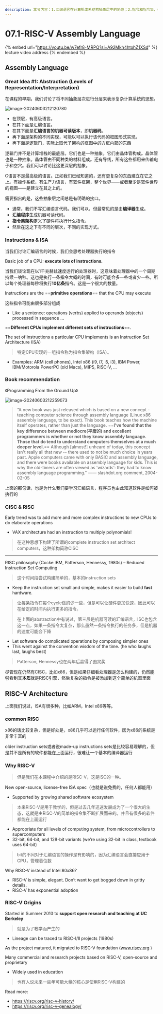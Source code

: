 ```yaml
---
description: 本节内容：1.汇编语言在计算机体系结构抽象层中的地位；2.指令和指令集，CPU的运行就是在执行指令；3.为什么要学习汇编语言；4. CISC和RISC；5. 为什么要学习RISC-V以及其由来
---
```


# 07.1-RISC-V Assembly Language

{% embed url="https://youtu.be/w7efr8-MRPQ?si=A92Mkh4htohZ1XSd" %}
lecture video address
{% endembed %}

## Assembly Language

### Great Idea #1: Abstraction (Levels of Representation/Interpretation)

在课程的早期，我们讨论了将不同抽象层次进行分层来表示复杂计算系统的思想。

![image-20240603212120780](.image/image-20240603212120780.png)

- 在顶层，有高级语言。
- 在其下面是汇编语言。
- 在其下面是**汇编语言的机器可读版本**，即**机器码**。
- 再下面是架构的不同实现，可能以可以执行该代码的框图形式实现。
- 再下面是逻辑门，实际上取代了架构的框图中的方框内部的东西

逻辑门并不是计算堆栈的最底层。它们也是一种抽象。它们由晶体管构成。晶体管也是一种抽象。晶体管由不同种类的材料组成。还有导线，所有这些都用来传输电子和空穴。我们可以讨论比这更深层的抽象。

C语言不是最高级的语言。正如我们已经知道的，还有更复杂的东西建立在它之上。有操作系统，有生产力语言，有软件框架，整个世界——或者至少是软件世界的视图——是建立在其之上的。

需要指出的是，这些抽象层之间总是有明确的接口。

- 通常，我们不写汇编语言代码。我们可以，但最常见的是由**编译器**生成。
- **汇编程序**生成机器可读代码。
- **指令集架构**定义了硬件将执行什么指令。
- 然后在这之下有不同的层次，不同的实现方式。

### Instructions & ISA

当我们讨论汇编语言的时候，我们会思考处理器执行的指令

Basic job of a CPU: **execute lots of instructions**.

当我们谈论现在以1千兆赫兹速度运行的处理器时，这意味着处理器中的一个周期持续一纳秒。这也是执行一条指令大概的时间，有时可能会多一些或者少一些。所以每个处理器每秒将执行**10亿条**指令。这是一个很大的数量。

Instructions are the ==**primitive operations**== that the CPU may execute

这些指令可能由很多部分组成

- Like a sentence: operations (verbs) applied to operands (objects) processed in sequence …

==**Different CPUs implement different sets of instructions**==. 

The set of instructions a particular CPU implements is an Instruction Set Architecture (ISA)

> 特定CPU实现的一组指令称为指令集架构（ISA）。

- Examples: ARM (cell phones), Intel x86 (i9, i7, i5, i3), IBM Power, IBM/Motorola PowerPC (old Macs), MIPS, RISC-V, ...

### Book recommendation

《Programming From the Ground Up》

![image-20240603212259073](.image/image-20240603212259073.png)

> “A new book was just released which is based on a new concept - teaching computer science through assembly language (Linux x86 assembly language, to be exact). This book teaches how the machine itself operates, rather than just the language. ==**I've found that the key difference between mediocre(平庸的) and excellent programmers is whether or not they know assembly language. Those that do tend to understand computers themselves at a much deeper level.**== Although [almost!] unheard of today, this concept isn't really all that new -- there used to not be much choice in years past. Apple computers came with only BASIC and assembly language, and there were books available on assembly language for kids. This is why the old-timers are often viewed as 'wizards': they had to know assembly language programming.”  —— slashdot.org comment, 2004-02-05

上面的那句话，也是为什么我们要学习汇编语言，程序员也由此知道软件是如何被执行的

### CISC & RISC

Early trend was to add more and more complex instructions to new CPUs to do elaborate operations

- VAX architecture had an instruction to multiply polynomials!

> 在这种思想下构建了所谓的complete instruction set architect computers，这种架构简称CISC

---

RISC philosophy (Cocke IBM, Patterson, Hennessy, 1980s) – Reduced Instruction Set Computing

> 这个时间段尝试构建简单的，基本的instruction sets

- Keep the instruction set small and simple, makes it easier to build **fast** hardware.

> 让每条指令在每个cycle做的少一些，但是可以让硬件更加快速，因此可以在给定的时间内执行更多的指令。
>
> 在上面的abstraction中有说过，第三层是机器可读的汇编语言，ISC也包含这一点，如果一条指令太复杂，那么虽然一条指令执行的任务多，但是机器的速度可能会下降

- Let software do complicated operations by composing simpler ones
- This went against the convention wisdom of the time. (he who laughs last, laughs best) 

> Patterson, Hennessy也在两年后赢得了图灵奖

尽管现在仍然有CISC，比如x86，但是如果仔细看处理器是怎么构建的，仍然能够看到其**本质**就是RISC引擎，然后复杂的指令是被添加到这个简单的机器里面

## RISC-V Architecture

上面我们说过，ISA有很多种，比如ARM，Intel x86等等。

### common RISC

x86的话比较复杂，但是好处是，x86几乎可以运行任何软件，因为x86的系统是非常丰富的

older instruction sets或者说made-up instructions sets是比较容易理解的，但是并不是所有的软件都能在上面运行，很难让一个基本的编译器运行

### Why RISC-V

> 但是我们在本课程中介绍的是RISC-V，这是ISC的一种。

New open-source, license-free ISA spec（也就是说免费的，任何人都能用）

- Supported by growing shared software ecosystem

> 本来RISC-V是用于教学的，但是过去几年迅速发展成为了一个很大的生态，这就是由RISC-V的简单的指令集不断扩展而来的。并且有很多的软件都能在上面运行

- Appropriate for all levels of computing system, from microcontrollers to supercomputers
- 32-bit, 64-bit, and 128-bit variants (we’re using 32-bit in class, textbook uses 64-bit)

> bit的不同对于汇编语言的操作是有影响的，因为汇编语言会直接应用于CPU，管理着位数

Why RISC-V instead of Intel 80x86?

- RISC-V is simple, elegant. Don’t want to get bogged down in gritty details.
- RISC-V has exponential adoption

### RISC-V Origins

Started in Summer 2010 to **support open research and teaching at UC Berkeley**

> 就是为了教学而产生的

- Lineage can be traced to RISC-I/II projects (1980s) 

As the project matured, it migrated to RISC-V foundation (www.riscv.org )

Many commercial and research projects based on RISC-V, open-source and proprietary

- Widely used in education

> 也有人说未来一些年可能大量的核心是使用RISC-V构建的

Read more:

- https://riscv.org/risc-v-history/
- https://riscv.org/risc-v-genealogy/

